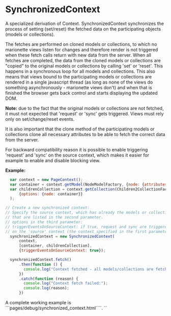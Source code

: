 # SynchronizedContext

A specialized derivation of Context. SynchronizedContext synchronizes
the process of setting (set/reset) the fetched data on the participating
objects (models or collections).

The fetches are performed on cloned models or collections, to which
no marionette views listen for changes and therefore render is not
triggered when these fetch calls return with new data from the server.
When all fetches are completed, the data from the cloned models or 
collections are "copied" to the original models or collections by calling
'set' or 'reset'. This happens in a synchronous loop for all models and
collections. This also means that views bound to the participating models
or collections are rendered in a single javascript thread (as long as none of the views do something 
asynchronously - marionette views don't) and when that is finished the
browser gets back control and starts displaying the updated DOM.

**Note:** due to the fact that the original models or collections are not
fetched, it must not expected that 'request' or 'sync' gets triggered.
Views must rely only on set/change/reset events.

It is also important that the clone method of the participating models or
collections clone all necessary attributes to be able to fetch the correct
data from the server.

For backward compatibility reason it is possible to enable 
triggering 'request' and 'sync' on the source context, which
makes it easier for example to enable and disable blocking view.

**Example:**

```javascript
  var context = new PageContext();
  var container = context.getModel(NodeModelFactory, {node: {attributes: {id: 2000}}});
  var childrenCollection = context.getCollection(Children2CollectionFactory, 
      {options: {node: container}}
  );

// Create a new synchronized context:
// Specify the source context, which has already the models or collections
// that are listed in the second parameter.
// options in the third parameter:
// triggerEventsOnSourceContext: if true, request and sync are triggered
// on the 'source' context (the context specified in the first parameter)
  synchronizedContext = new SynchronizedContext(
      context,
      [container, childrenCollection], 
      {triggerEventsOnSourceContext: true});

  synchronizedContext.fetch()
      .then(function () {
        console.log("Context fetched - all models/collections are fetched");
      })
      .catch(function (reason) {
        console.log("Context fetch failed:");
        console.log(reason);
      })

```
A complete working example is ```pages/debug/synchronized_context.html````.
``